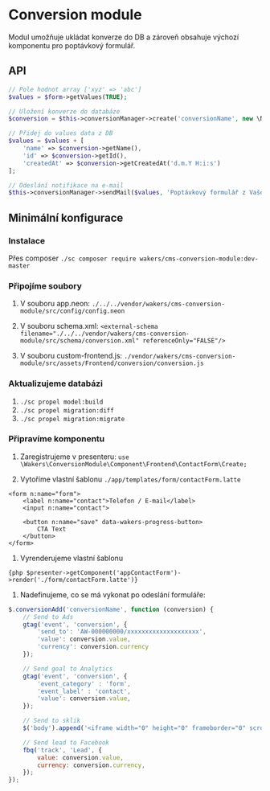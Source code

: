 # Conversion module
Modul umožňuje ukládat konverze do DB a zároveň obsahuje výchozí komponentu pro poptávkový formulář. 

## API
```php
// Pole hodnot array ['xyz' => 'abc']
$values = $form->getValues(TRUE);

// Uložení konverze do databáze
$conversion = $this->conversionManager->create('conversionName', new \Nette\Utils\DateTime, $values); // return Conversion;

// Přidej do values data z DB
$values = $values + [
    'name' => $conversion->getName(),
    'id' => $conversion->getId(),
    'createdAt' => $conversion->getCreatedAt('d.m.Y H:i:s')
];

// Odeslání notifikace na e-mail
$this->conversionManager->sendMail($values, 'Poptávkový formulář z Vašeho webu', "Dobrý den,\n\rz Vašeho webu byl právě odeslán kontaktní formulář.");

```

## Minimální konfigurace

### Instalace
Přes composer `./sc composer require wakers/cms-conversion-module:dev-master`

### Připojíme soubory
1. V souboru app.neon:
`./../../vendor/wakers/cms-conversion-module/src/config/config.neon`

1. V souboru schema.xml:
`<external-schema filename="./../../vendor/wakers/cms-conversion-module/src/schema/conversion.xml" referenceOnly="FALSE"/>`

1. V souboru custom-frontend.js:
`./vendor/wakers/cms-conversion-module/src/assets/Frontend/conversion/conversion.js`

### Aktualizujeme databázi
1. `./sc propel model:build`
1. `./sc propel migration:diff`
1. `./sc propel migration:migrate`

### Připravíme komponentu
1. Zaregistrujeme v presenteru:
`use \Wakers\ConversionModule\Component\Frontend\ContactForm\Create;`

1. Vytoříme vlastní šablonu `./app/templates/form/contactForm.latte`
```latte
<form n:name="form">
    <label n:name="contact">Telefon / E-mail</label>
    <input n:name="contact">

    <button n:name="save" data-wakers-progress-button>
        CTA Text
    </button>
</form>
```

1. Vyrenderujeme vlastní šablonu
```latte
{php $presenter->getComponent('appContactForm')->render('./form/contactForm.latte')}
```

1. Nadefinujeme, co se má vykonat po odeslání formuláře:
```javascript
$.conversionAdd('conversionName', function (conversion) {
    // Send to Ads
    gtag('event', 'conversion', {
        'send_to': 'AW-000000000/xxxxxxxxxxxxxxxxxxxx',
        'value': conversion.value,
        'currency': conversion.currency
    });

    // Send goal to Analytics
    gtag('event', 'conversion', {
        'event_category' : 'form',
        'event_label' : 'contact',
        'value': conversion.value,
    });

    // Send to sklik
    $('body').append('<iframe width="0" height="0" frameborder="0" scrolling="no" src="//c.imedia.cz/checkConversion?c=000000000&amp;color=ffffff&amp;v=' + conversion.value +'" style="display: none !important; width: 1px !important; height: 1px !important; opacity: 0 !important; pointer-events: none !important;"></iframe>');

    // Send lead to Facebook
    fbq('track', 'Lead', {
        value: conversion.value,
        currency: conversion.currency,
    });
});
```


